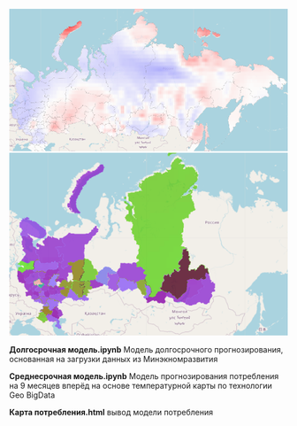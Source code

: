 ![темпиратурная карта](map1.png)
![карта потребления](map2.png)


**Долгосрочная модель.ipynb**  Модель долгосрочного прогнозирования, основанная на загрузки данных из Минэкномразвития

**Среднесрочная модель.ipynb** Модель прогнозирования потребления на 9 месяцев вперёд на основе температурной карты по технологии Geo BigData

**Карта потребления.html** вывод модели потребления 
